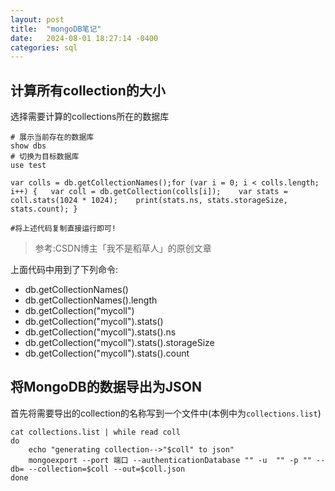```yaml
---
layout: post
title:  "mongoDB笔记"
date:   2024-08-01 18:27:14 -0400
categories: sql
---
```






## 计算所有collection的大小

选择需要计算的collections所在的数据库

```shell
# 展示当前存在的数据库
show dbs
# 切换为目标数据库
use test

var colls = db.getCollectionNames();for (var i = 0; i < colls.length; i++) {   var coll = db.getCollection(colls[i]);    var stats = coll.stats(1024 * 1024);    print(stats.ns, stats.storageSize, stats.count); }

#将上述代码复制直接运行即可!
```

> 参考:CSDN博主「我不是稻草人」的原创文章

上面代码中用到了下列命令:

- db.getCollectionNames()
- db.getCollectionNames().length
- db.getCollection("mycoll")
- db.getCollection("mycoll").stats()
- db.getCollection("mycoll").stats().ns
- db.getCollection("mycoll").stats().storageSize
- db.getCollection("mycoll").stats().count





## 将MongoDB的数据导出为JSON

首先将需要导出的collection的名称写到一个文件中(本例中为`collections.list`)

```shell
cat collections.list | while read coll
do
    echo "generating collection-->"$coll" to json"
    mongoexport --port 端口 --authenticationDatabase "" -u  "" -p "" --db= --collection=$coll --out=$coll.json
done
```


